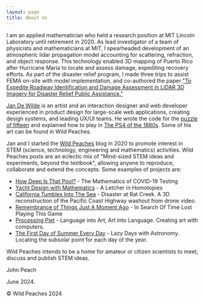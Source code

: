 ```yaml
---
layout: page
title: About Us
---
```


I am an applied mathematician who held a research position at MIT Lincoln Laboratory until retirement in 2020. As lead investigator of a team of physicists and mathematicians at MIT, I spearheaded development of an atmospheric lidar propagation model accounting for scattering, refraction, and object response. This technology enabled 3D mapping of Puerto Rico after Hurricane Maria to locate and assess damage, expediting recovery efforts. As part of the disaster relief program, I made three trips to assist FEMA on-site with model implementation, and co-authored the paper ["To Expedite Roadway Identification and Damage Assessment in LiDAR 3D Imagery for Disaster Relief Public Assistance."](https://www.mdpi.com/2412-3811/7/3/39) 

[Jan De Wilde](https://jandewil.de/) is an artist and an interaction designer and web developer experienced in product design for large-scale web applications, creating design systems, and leading UX/UI teams. He wrote the code for the [puzzle of fifteen](https://jandw.github.io/slide-number-puzzle/) and explained how to play in [The PS4 of the 1880s](https://jandewil.de/works/puzzle-of-fifteen/). Some of his art can be found in Wild Peaches.

Jan and I started the [Wild Peaches](https://wildpeaches.xyz/) blog in 2020 to promote interest in STEM (science, technology, engineering and mathematics) activities. Wild Peaches posts are an eclectic mix of "Mind-sized STEM ideas and experiments, beyond the textbook", allowing anyone to reproduce, collaborate and extend the concepts. Some examples of projects are:

- [How Deep Is That Pool?](https://wildpeaches.xyz/blog/how-deep-is-that-pool/) - The Mathematics of COVID-19 Testing
- [Yacht Design with Mathematics](https://wildpeaches.xyz/blog/yacht-design-with-mathematics/) - A Letcher in Homotopies
- [California Tumbles Into The Sea](https://wildpeaches.xyz/blog/california-tumbles-into-the-sea/) - Disaster at Rat Creek. A 3D reconstruction of the Pacific Coast Highway washout from drone video.
- [Remembrance of Things Just A Moment Ago](https://wildpeaches.xyz/blog/remembrance-of-things-just-a-moment-ago/) - In Search Of Time Lost Playing This Game
- [Processing Piet](https://wildpeaches.xyz/blog/processing-piet/) - Language into Art, Art into Language. Creating art with computers.
- [The First Day of Summer Every Day](https://wildpeaches.xyz/blog/the-first-day-of-summer-every-day/) - Lazy Days with Astronomy. Locating the subsolar point for each day of the year.

Wild Peaches intends to be a home for amateur or citizen scientists to meet, discuss and publish STEM ideas.

John Peach

June 2024.



© Wild Peaches 2024




[jekyll-organization]: https://github.com/jekyll
